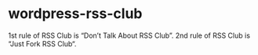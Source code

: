 # wordpress-rss-club
1st rule of RSS Club is “Don’t Talk About RSS Club”.
2nd rule of RSS Club is “Just Fork RSS Club“.
